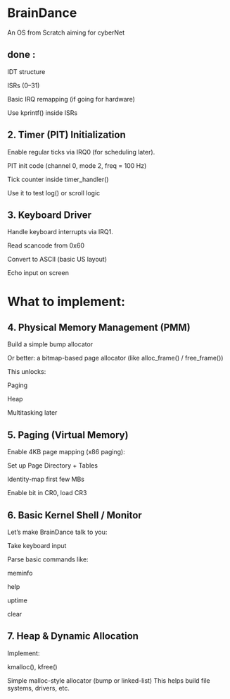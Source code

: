 # BrainDance
An OS from Scratch aiming for cyberNet

## done : 

IDT structure

ISRs (0–31)

Basic IRQ remapping (if going for hardware)

Use kprintf() inside ISRs


## 2. Timer (PIT) Initialization
Enable regular ticks via IRQ0 (for scheduling later).

PIT init code (channel 0, mode 2, freq = 100 Hz)

Tick counter inside timer_handler()

Use it to test log() or scroll logic


## 3. Keyboard Driver
Handle keyboard interrupts via IRQ1.


Read scancode from 0x60

Convert to ASCII (basic US layout)

Echo input on screen

# What to implement:

## 4. Physical Memory Management (PMM)

Build a simple bump allocator

Or better: a bitmap-based page allocator (like alloc_frame() / free_frame())

This unlocks:

Paging

Heap

Multitasking later

## 5. Paging (Virtual Memory)
Enable 4KB page mapping (x86 paging):

Set up Page Directory + Tables

Identity-map first few MBs

Enable bit in CR0, load CR3

## 6. Basic Kernel Shell / Monitor
Let’s make BrainDance talk to you:

Take keyboard input

Parse basic commands like:

meminfo

help

uptime

clear

## 7. Heap & Dynamic Allocation
Implement:

kmalloc(), kfree()

Simple malloc-style allocator (bump or linked-list)
This helps build file systems, drivers, etc.